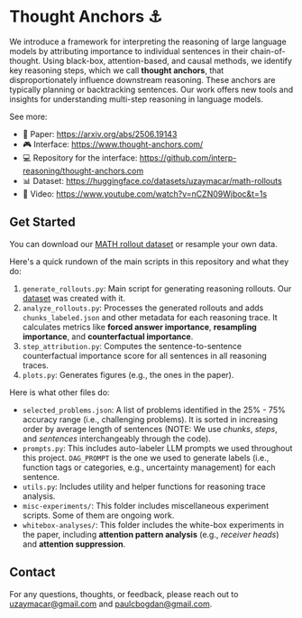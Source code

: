 # Thought Anchors ⚓

We introduce a framework for interpreting the reasoning of large language models by attributing importance to individual sentences in their chain-of-thought. Using black-box, attention-based, and causal methods, we identify key reasoning steps, which we call **thought anchors**, that disproportionately influence downstream reasoning. These anchors are typically planning or backtracking sentences. Our work offers new tools and insights for understanding multi-step reasoning in language models.

See more:
* 📄 Paper: https://arxiv.org/abs/2506.19143
* 🎮 Interface: https://www.thought-anchors.com/
* 💻 Repository for the interface: https://github.com/interp-reasoning/thought-anchors.com
* 📊 Dataset: https://huggingface.co/datasets/uzaymacar/math-rollouts
* 🎥 Video: https://www.youtube.com/watch?v=nCZN09Wjboc&t=1s 

## Get Started

You can download our [MATH rollout dataset](https://huggingface.co/datasets/uzaymacar/math-rollouts) or resample your own data.

Here's a quick rundown of the main scripts in this repository and what they do:

1. `generate_rollouts.py`: Main script for generating reasoning rollouts. Our [dataset](https://huggingface.co/datasets/uzaymacar/math-rollouts) was created with it.
2. `analyze_rollouts.py`: Processes the generated rollouts and adds `chunks_labeled.json` and other metadata for each reasoning trace. It calculates metrics like **forced answer importance**, **resampling importance**, and **counterfactual importance**.
3. `step_attribution.py`: Computes the sentence-to-sentence counterfactual importance score for all sentences in all reasoning traces.
4. `plots.py`: Generates figures (e.g., the ones in the paper).

Here is what other files do:
* `selected_problems.json`: A list of problems identified in the 25% - 75% accuracy range (i.e., challenging problems). It is sorted in increasing order by average length of sentences (NOTE: We use *chunks*, *steps*, and *sentences* interchangeably through the code).
* `prompts.py`: This includes auto-labeler LLM prompts we used throughout this project. `DAG_PROMPT` is the one we used to generate labels (i.e., function tags or categories, e.g., uncertainty management) for each sentence.
* `utils.py`: Includes utility and helper functions for reasoning trace analysis.
* `misc-experiments/`: This folder includes miscellaneous experiment scripts. Some of them are ongoing work.
* `whitebox-analyses/`: This folder includes the white-box experiments in the paper, including **attention pattern analysis** (e.g., *receiver heads*) and **attention suppression**.

## Contact

For any questions, thoughts, or feedback, please reach out to [uzaymacar@gmail.com](mailto:uzaymacar@gmail.com) and [paulcbogdan@gmail.com](mailto:paulcbogdan@gmail.com).

